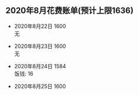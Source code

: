 ## 2020年8月花费账单(预计上限1636)  
* 2020年8月22日  1600  
无  

* 2020年8月23日  1600  
无  

* 2020年8月24日  1584  
饭钱: 16

* 2020年8月25日  1600  
